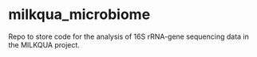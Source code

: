 # milkqua_microbiome
Repo to store code for the analysis of 16S rRNA-gene sequencing data in the MILKQUA project.
